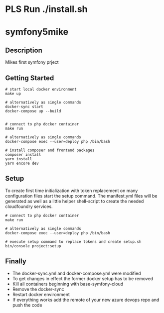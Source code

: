 # PLS Run ./install.sh
# symfony5mike

## Description 
Mikes first symfony prject

## Getting Started

```
# start local docker environment
make up

# alternatively as single commands
docker-sync start
docker-compose up --build


# connect to php docker container
make run

# alternatively as single commands
docker-compose exec --user=deploy php /bin/bash

# install composer and frontend packages
composer install
yarn install
yarn encore dev
```

## Setup

To create first time initialization with token replacement on many configuration files start the setup command.
The manifest.yml files will be generated as well as a little helper shell-script to create the needed cloudfoundry services.
```
# connect to php docker container
make run

# alternatively as single commands
docker-compose exec --user=deploy php /bin/bash

# execute setup command to replace tokens and create setup.sh
bin/console project:setup
```

## Finally

- The docker-sync.yml and docker-compose.yml were modified
- To get changes in effect the former docker setup has to be removed
- Kill all containers beginning with base-symfony-cloud
- Remove the docker-sync
- Restart docker environment
- If everything works add the remote of your new azure devops repo and push the code